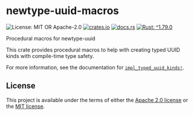 <!-- cargo-sync-rdme title [[ -->
# newtype-uuid-macros
<!-- cargo-sync-rdme ]] -->
<!-- cargo-sync-rdme badge [[ -->
![License: MIT OR Apache-2.0](https://img.shields.io/crates/l/newtype-uuid-macros.svg?)
[![crates.io](https://img.shields.io/crates/v/newtype-uuid-macros.svg?logo=rust)](https://crates.io/crates/newtype-uuid-macros)
[![docs.rs](https://img.shields.io/docsrs/newtype-uuid-macros.svg?logo=docs.rs)](https://docs.rs/newtype-uuid-macros)
[![Rust: ^1.79.0](https://img.shields.io/badge/rust-^1.79.0-93450a.svg?logo=rust)](https://doc.rust-lang.org/cargo/reference/manifest.html#the-rust-version-field)
<!-- cargo-sync-rdme ]] -->
<!-- cargo-sync-rdme rustdoc [[ -->
Procedural macros for newtype-uuid

This crate provides procedural macros to help with creating typed UUID kinds
with compile-time type safety.

For more information, see the documentation for [`impl_typed_uuid_kinds!`](https://docs.rs/newtype-uuid-macros/0.1.0/newtype_uuid_macros/macro.impl_typed_uuid_kinds.html).
<!-- cargo-sync-rdme ]] -->

## License

This project is available under the terms of either the [Apache 2.0 license](LICENSE-APACHE) or the [MIT
license](LICENSE-MIT).
